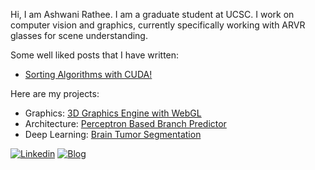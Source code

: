 Hi, I am Ashwani Rathee. I am a graduate student at UCSC. I work on computer vision and graphics, currently specifically working with ARVR glasses for scene understanding.

Some well liked posts that I have written:
- [Sorting Algorithms with CUDA!](https://ashwanirathee.com/blog/2025/sort2/?utm_source=github&utm_medium=social&utm_campaign=sort2)

Here are my projects:
- Graphics: [3D Graphics Engine with WebGL](https://ashwanirathee.com/cs/projects/graphics/)
- Architecture: [Perceptron Based Branch Predictor](https://github.com/ashwanirathee/scarab)
- Deep Learning: [Brain Tumor Segmentation](https://github.com/ashwanirathee/Brain-Tumor-Segmentation)

[![Linkedin](https://img.shields.io/badge/contact-me-blue?logo=linkedin&logoColor=white)](https://www.linkedin.com/in/ashwani-rathee/)
[![Blog](https://img.shields.io/badge/contact-me-blue?logo=blogger&logoColor=white)](https://ashwanirathee.com/blog)

